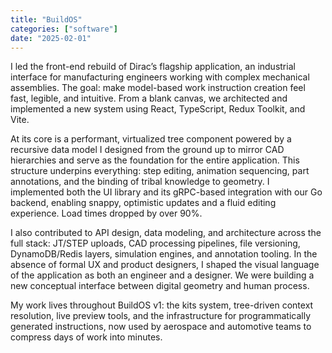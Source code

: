 ```yaml
---
title: "BuildOS"
categories: ["software"]
date: "2025-02-01"
---
```


I led the front-end rebuild of Dirac’s flagship application, an industrial interface for manufacturing engineers working with complex mechanical assemblies. The goal: make model-based work instruction creation feel fast, legible, and intuitive. From a blank canvas, we architected and implemented a new system using React, TypeScript, Redux Toolkit, and Vite.

At its core is a performant, virtualized tree component powered by a recursive data model I designed from the ground up to mirror CAD hierarchies and serve as the foundation for the entire application. This structure underpins everything: step editing, animation sequencing, part annotations, and the binding of tribal knowledge to geometry. I implemented both the UI library and its gRPC-based integration with our Go backend, enabling snappy, optimistic updates and a fluid editing experience. Load times dropped by over 90%.

I also contributed to API design, data modeling, and architecture across the full stack: JT/STEP uploads, CAD processing pipelines, file versioning, DynamoDB/Redis layers, simulation engines, and annotation tooling. In the absence of formal UX and product designers, I shaped the visual language of the application as both an engineer and a designer. We were building a new conceptual interface between digital geometry and human process.

My work lives throughout BuildOS v1: the kits system, tree-driven context resolution, live preview tools, and the infrastructure for programmatically generated instructions, now used by aerospace and automotive teams to compress days of work into minutes.
